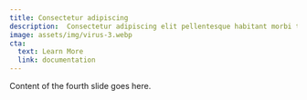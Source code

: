 ```yaml
---
title: Consectetur adipiscing
description:  Consectetur adipiscing elit pellentesque habitant morbi tristique senectus. Quis blandit turpis cursus in. Risus quis varius quam quisque id diam vel. Bibendum neque egestas congue quisque egestas diam in arcu cursus.
image: assets/img/virus-3.webp
cta:
  text: Learn More
  link: documentation
---
```


Content of the fourth slide goes here.